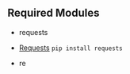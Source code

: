 ## Required Modules

- requests
- [Requests]("https://pypi.org/project/requests/")
` pip install requests `

- re

